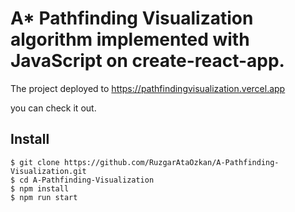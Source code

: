 # A\* Pathfinding Visualization algorithm implemented with JavaScript on create-react-app.

The project deployed to https://pathfindingvisualization.vercel.app

you can check it out.

## Install

```shell
$ git clone https://github.com/RuzgarAtaOzkan/A-Pathfinding-Visualization.git
$ cd A-Pathfinding-Visualization
$ npm install
$ npm run start
```

